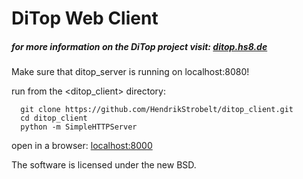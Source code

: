 DiTop Web Client
============
##### for more information on the DiTop project visit: [ditop.hs8.de](http://ditop.hs8.de)

Make sure that ditop_server is running on localhost:8080!

run from the <ditop_client> directory:
```
  git clone https://github.com/HendrikStrobelt/ditop_client.git
  cd ditop_client
  python -m SimpleHTTPServer
```

open in a browser: [localhost:8000](http://localhost:8000)



The software is licensed under the new BSD.
